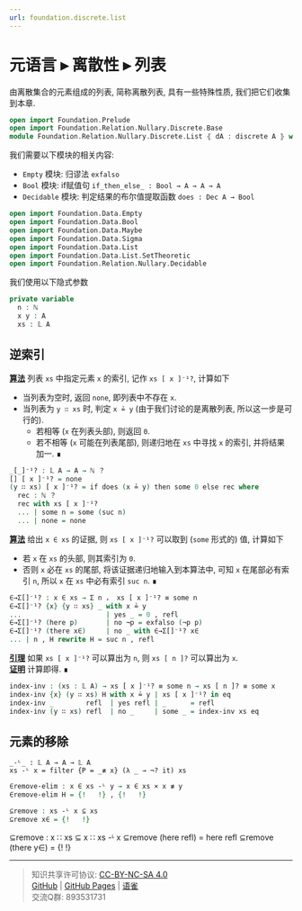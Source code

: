 ```yaml
---
url: foundation.discrete.list
---
```


# 元语言 ▸ 离散性 ▸ 列表

由离散集合的元素组成的列表, 简称离散列表, 具有一些特殊性质, 我们把它们收集到本章.

```agda
open import Foundation.Prelude
open import Foundation.Relation.Nullary.Discrete.Base
module Foundation.Relation.Nullary.Discrete.List ⦃ dA : discrete A ⦄ where
```

我们需要以下模块的相关内容:

- `Empty` 模块: 归谬法 `exfalso`
- `Bool` 模块: if赋值句 `if_then_else_ : Bool → A → A → A`
- `Decidable` 模块: 判定结果的布尔值提取函数 `does : Dec A → Bool`

```agda
open import Foundation.Data.Empty
open import Foundation.Data.Bool
open import Foundation.Data.Maybe
open import Foundation.Data.Sigma
open import Foundation.Data.List
open import Foundation.Data.List.SetTheoretic
open import Foundation.Relation.Nullary.Decidable
```

我们使用以下隐式参数

```agda
private variable
  n : ℕ
  x y : A
  xs : 𝕃 A
```

## 逆索引

**<u>算法</u>** 列表 `xs` 中指定元素 `x` 的索引, 记作 `xs [ x ]⁻¹?`, 计算如下

- 当列表为空时, 返回 `none`, 即列表中不存在 `x`.
- 当列表为 `y ∷ xs` 时, 判定 `x ≟ y` (由于我们讨论的是离散列表, 所以这一步是可行的).
  - 若相等 (`x` 在列表头部), 则返回 `0`.
  - 若不相等 (`x` 可能在列表尾部), 则递归地在 `xs` 中寻找 `x` 的索引, 并将结果加一. ∎

```agda
_[_]⁻¹? : 𝕃 A → A → ℕ ？
[] [ x ]⁻¹? = none
(y ∷ xs) [ x ]⁻¹? = if does (x ≟ y) then some 0 else rec where
  rec : ℕ ？
  rec with xs [ x ]⁻¹?
  ... | some n = some (suc n)
  ... | none = none
```

**<u>算法</u>** 给出 `x ∈ xs` 的证据, 则 `xs [ x ]⁻¹?` 可以取到 (`some` 形式的) 值, 计算如下

- 若 `x` 在 `xs` 的头部, 则其索引为 `0`.
- 否则 `x` 必在 `xs` 的尾部, 将该证据递归地输入到本算法中, 可知 `x` 在尾部必有索引 `n`, 所以 `x` 在 `xs` 中必有索引 `suc n`. ∎

```agda
∈→Σ[]⁻¹? : x ∈ xs → Σ n ， xs [ x ]⁻¹? ≡ some n
∈→Σ[]⁻¹? {x} {y ∷ xs} _ with x ≟ y
...                     | yes _ = 0 , refl
∈→Σ[]⁻¹? (here p)       | no ¬p = exfalso (¬p p)
∈→Σ[]⁻¹? (there x∈)     | no _ with ∈→Σ[]⁻¹? x∈
... | n , H rewrite H = suc n , refl
```

**<u>引理</u>** 如果 `xs [ x ]⁻¹?` 可以算出为 `n`, 则 `xs [ n ]?` 可以算出为 `x`.  
**<u>证明</u>** 计算即得. ∎

```agda
index-inv : (xs : 𝕃 A) → xs [ x ]⁻¹? ≡ some n → xs [ n ]? ≡ some x
index-inv {x} (y ∷ xs) H with x ≟ y | xs [ x ]⁻¹? in eq
index-inv _        refl  | yes refl | _      = refl
index-inv (y ∷ xs) refl  | no _     | some _ = index-inv xs eq
```

## 元素的移除

```
_-ᴸ_ : 𝕃 A → A → 𝕃 A
xs -ᴸ x = filter {P = _≢ x} (λ _ → ¬? it) xs
```

```agda
∈remove-elim : x ∈ xs -ᴸ y → x ∈ xs × x ≢ y
∈remove-elim H = {!   !} , {!   !}
```

```agda
⊆remove : xs -ᴸ x ⊆ xs
⊆remove x∈ = {!   !}
```

⊆remove : x ∷ xs ⊆ x ∷ xs -ᴸ x
⊆remove (here refl) = here refl
⊆remove (there y∈) = {!   !}

---
> 知识共享许可协议: [CC-BY-NC-SA 4.0](https://creativecommons.org/licenses/by-nc-sa/4.0/deed.zh)  
> [GitHub](https://github.com/choukh/MetaLogic/blob/main/src/Foundation/Relation/Nullary/Discrete/List.lagda.md) | [GitHub Pages](https://choukh.github.io/MetaLogic/Foundation.Relation.Nullary.Discrete.List.html) | [语雀](https://www.yuque.com/ocau/metalogic/foundation.discrete.list)  
> 交流Q群: 893531731
